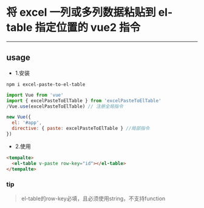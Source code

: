 # 将 excel 一列或多列数据粘贴到 el-table 指定位置的 vue2 指令
-------
## usage

+ 1.安装
```shell
npm i excel-paste-to-el-table
```
```js
import Vue from 'vue'
import { excelPasteToElTable } from 'excelPasteToElTable'
/Vue.use(excelPasteToElTable) // 注册全局指令

new Vue({
  el: '#app',
  directive: { paste: excelPasteToElTable } //局部指令
})

```
+ 2.使用
```html
<tempalte>
  <el-table v-paste row-key="id"></el-table>
</tempalte>
```

### tip

> el-table的row-key必填，且必须使用string，不支持function
